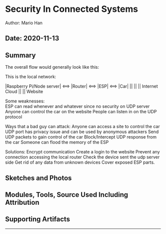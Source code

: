 #  Security In Connected Systems

Author: Mario Han

Date: 2020-11-13
-----

## Summary

The overall flow would generally look like this:

This is the local network:

|Raspberry Pi/Node server| <==> |Router| <==> |ESP| <==> |Car|
                                  ||
                                  ||
                                  ||
                                Internet Cloud
                                  ||
                                  ||
                                 Website
                                 
Some weaknesses:  
ESP can read whenever and whatever since no security on UDP server
Anyone can control the car on the website
People can listen in on the UDP protocol

Ways that a bad guy can attack:
Anyone can access a site to control the car
UDP port has privacy issue and can be used by anonymous attackers
Send UDP packets to gain control of the car
Block/Intercept UDP response from the car
Someone can flood the memory of the ESP

Solutions:
Encrypt communication
Create a login to the website
Prevent any connection accessing the local router
Check the device sent the udp server side
Get rid of any data from unknown devices
Cover exposed ESP parts.
                                  
## Sketches and Photos


## Modules, Tools, Source Used Including Attribution


## Supporting Artifacts


-----
